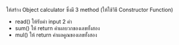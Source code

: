 ให้สร้าง Object calculator ซึ่งมี 3 method (ให้ใช้วิธี Constructor Function)

- read() ให้รับค่า input 2 ค่า
- sum() ให้ return ค่าผลบวกของเลขทั้งสอง
- mul() ให้ return ค่าผลคูณของเลขทั้งสอง
